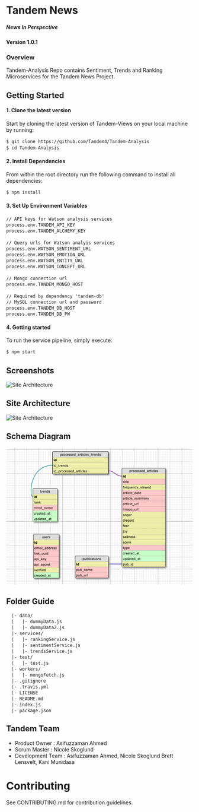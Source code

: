 # Tandem News
##### News In Perspective

#### Version 1.0.1

### Overview

  Tandem-Analysis Repo contains Sentiment, Trends and Ranking
  Microservices for the Tandem News Project.

## Getting Started

#### 1. Clone the latest version

  Start by cloning the latest version of Tandem-Views on your local machine by running:

  ```sh
  $ git clone https://github.com/Tandem4/Tandem-Analysis
  $ cd Tandem-Analysis
  ```

#### 2. Install Dependencies

  From within the root directory run the following command to install all dependencies:

  ```sh
  $ npm install
  ```

#### 3. Set Up Environment Variables

  ```
  // API keys for Watson analysis services
  process.env.TANDEM_API_KEY
  process.env.TANDEM_ALCHEMY_KEY

  // Query urls for Watson analyis services
  process.env.WATSON_SENTIMENT_URL
  process.env.WATSON_EMOTION_URL
  process.env.WATSON_ENTITY_URL
  process.env.WATSON_CONCEPT_URL

  // Mongo connection url
  process.env.TANDEM_MONGO_HOST

  // Required by dependency 'tandem-db'
  // MySQL connection url and password
  process.env.TANDEM_DB_HOST
  process.env.TANDEM_DB_PW
  ```

#### 4. Getting started

  To run the service pipeline, simply execute:

  ```sh
  $ npm start
  ```

## Screenshots

  ![Site Architecture](https://cloud.githubusercontent.com/assets/10008938/15844915/2478c052-2c23-11e6-8069-5ed2edce3c05.png)

## Site Architecture

  ![Site Architecture](https://i.imgsafe.org/e0297453a4.png)

## Schema Diagram

  ![Site Architecture](https://raw.githubusercontent.com/Tandem4/Tandem-Analysis/master/images/DB_schema.png)

## Folder Guide

```
  |- data/
  |   |- dummyData.js
  |   |- dummyData2.js
  |- services/
  |   |- rankingService.js
  |   |- sentimentService.js
  |   |- trendsService.js
  |- test/
  |   |- test.js
  |- workers/
  |   |- mongoFetch.js
  |- .gitignore
  |- .travis.yml
  |- LICENSE
  |- README.md
  |- index.js
  |- package.json

```

## Tandem Team

  - Product Owner      :  Asifuzzaman Ahmed
  - Scrum Master       :  Nicole Skoglund
  - Development Team   :  Asifuzzaman Ahmed, Nicole Skoglund
                          Brett Lensvelt, Kani Munidasa

# Contributing

See CONTRIBUTING.md for contribution guidelines.
